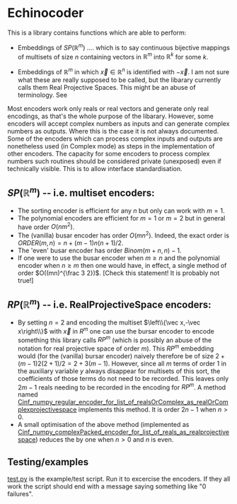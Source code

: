 # Echinocoder

This is a library contains functions which are able to perform:

  * Embeddings of $SP(\mathbb R^m)$ .... which is to say continuous bijective mappings of multisets of size $n$ containing vectors in $\mathbb{R}^m$ into $\mathbb R^k$ for some $k$.

  * Embeddings of $\mathbb R^m$ in which $\vec x\in\mathbb R^n$ is identified with $-\vec x$.  I am not sure what these are really supposed to be called, but the libarary currently calls them Real Projective Spaces. This might be an abuse of terminology. See 

Most encoders work only reals or real vectors and generate only real encodings, as that's the whole purpose of the libarary. However, some encoders will accept complex numbers as inputs and can generate complex numbers as outputs.  Where this is the case it is not always documented. Some of the encoders which can process complex inputs and outputs are nonetheless used (in Complex mode) as steps in the implementation of other encoders.  The capacity for some encoders to process complex numbers such routines should be considered private (unexposed) even if technically visible. This is to allow interface standardisation.

## $SP(\mathbb R^m)$ -- i.e. multiset encoders:

* The sorting encoder is efficient for any $n$ but only can work with $m=1$.
* The polynomial encoders are efficient for $m=1$ or $m=2$ but in general have order $O(n m^2)$.
* The (vanilla) busar encoder has order $O(m n^2)$.  Indeed, the exact order is  $ORDER(m,n) = n + (m-1) n (n+1)/2$.
* The 'even' busar encoder has order $Binom(m+n,n)-1$.
* If one were to use the busar encoder when $m\ge n$ and the polynomial encoder when $n\ge m$ then one would have, in effect, a single method of order $O((mn)^{\frac 3 2})$. [Check this statement! It is probably not true!]

## $RP(\mathbb R^m)$ -- i.e. RealProjectiveSpace encoders:

* By setting $n=2$ and encoding the multiset $\left\\{\vec x,-\vec x\right\\}$ with $\vec x$ in $R^m$ one can use the bursar encoder to encode something this library calls $RP^m$ (which is possibly an abuse of the notation for real projective space of order $m$).  This $RP^m$ embedding would (for the (vanilla) bursar encoder) naively therefore be of size $2+(m-1)2(2+1)/2 = 2+3(m-1)$.  However, since all $m$ terms of order 1 in the auxiliary variable $y$ always disappear for multisets of this sort, the coefficients of those terms do not need to be recorded. This leaves only $2m-1$ reals needing to be recorded in the encoding for $RP^m$.  A method named [Cinf_numpy_regular_encoder_for_list_of_realsOrComplex_as_realOrComplexprojectivespace](Cinf_numpy_regular_encoder_for_list_of_realsOrComplex_as_realOrComplexprojectivespace.py) implements this method. It is order $2n-1$ when $n>0$.
* A small optimisation of the above method (implemented as [Cinf_numpy_complexPacked_encoder_for_list_of_reals_as_realprojectivespace](Cinf_numpy_complexPacked_encoder_for_list_of_reals_as_realprojectivespace.py))  reduces the by one when $n>0$ and $n$ is even.


## Testing/examples

[test.py](test.py) is the example/test script. Run it to excercise the encoders. If they all work the script should end with a message saying something like "0 failures".


